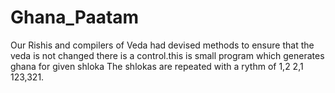 # Ghana_Paatam
Our Rishis and compilers of Veda had devised methods to ensure that the veda is not changed there is a control.this is small program which generates ghana for given shloka
The shlokas are repeated with a rythm of 1,2 2,1 123,321.

